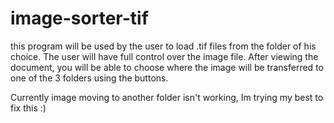 # image-sorter-tif
this program will be used by the user to load .tif files from the folder of his choice. The user will have full control over the image file. After viewing the document, you will be able to choose where the image will be transferred to one of the 3 folders using the buttons.


Currently image moving to another folder isn't working, Im trying my best to fix this :)
